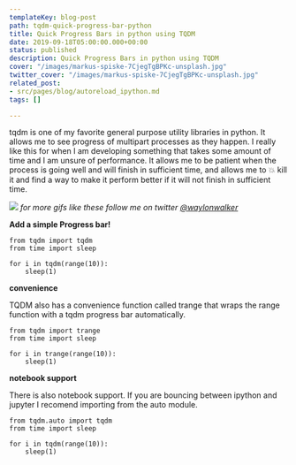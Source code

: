 ```yaml
---
templateKey: blog-post
path: tqdm-quick-progress-bar-python
title: Quick Progress Bars in python using TQDM
date: 2019-09-18T05:00:00.000+00:00
status: published
description: Quick Progress Bars in python using TQDM
cover: "/images/markus-spiske-7CjegTgBPKc-unsplash.jpg"
twitter_cover: "/images/markus-spiske-7CjegTgBPKc-unsplash.jpg"
related_post:
- src/pages/blog/autoreload_ipython.md
tags: []

---
```

tqdm is one of my favorite general purpose utility libraries in python.  It allows me to see progress of multipart processes as they happen.  I really like this for when I am developing something that takes some amount of time and I am unsure of performance.  It allows me to be patient when the process is going well and will finish in sufficient time, and allows me to 💥 kill it and find a way to make it perform better if it will not finish in sufficient time.

![](/images/tqdm2.gif)
_for more gifs like these follow me on twitter [@waylonwalker](https://twitter.com/_WaylonWalker)_

**Add a simple Progress bar!**
```
from tqdm import tqdm
from time import sleep

for i in tqdm(range(10)):
	sleep(1)
```

**convenience**

TQDM also has a convenience function called trange that wraps the range function with a tqdm progress bar automatically.

```
from tqdm import trange
from time import sleep

for i in trange(range(10)):
	sleep(1)
```


**notebook support**

There is also notebook support.  If you are bouncing between ipython and jupyter I recomend importing from the auto module.

```
from tqdm.auto import tqdm
from time import sleep

for i in tqdm(range(10)):
	sleep(1)
```